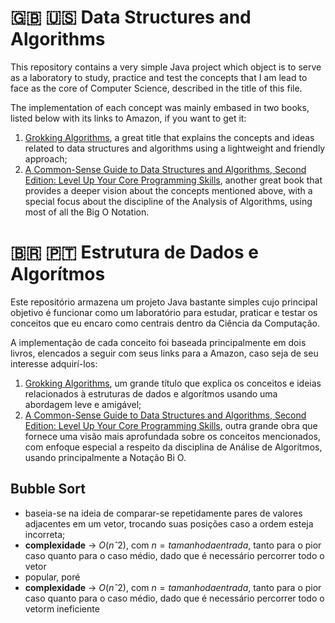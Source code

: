 # 🇬🇧 🇺🇸 Data Structures and Algorithms

This repository contains a very simple Java project which object is to serve as a laboratory to study, practice and test the concepts that I am lead to face as the core of Computer Science, described in the title of this file.

The implementation of each concept was  mainly embased in two books, listed below with its links to Amazon, if you want to get it:
1. [Grokking Algorithms](https://www.amazon.com.br/Grokking-Algorithms-illustrated-programmers-curious/dp/1617292230/ref=sr_1_1?crid=I2C3OE544DTY&keywords=grokking+algorithms&qid=1673216612&sprefix=grokk%2Caps%2C267&sr=8-1&ufe=app_do%3Aamzn1.fos.fcd6d665-32ba-4479-9f21-b774e276a678), a great title that explains the concepts and ideas related to data structures and algorithms using a lightweight and friendly approach; 
2. [A Common-Sense Guide to Data Structures and Algorithms, Second Edition: Level Up Your Core Programming Skills](https://www.amazon.com.br/Common-Sense-Guide-Data-Structures-Algorithms/dp/1680507222/ref=sr_1_1?keywords=a+common-sense+guide+to+data+structures+and+algorithms&qid=1673216777&sprefix=a+common%2Caps%2C330&sr=8-1&ufe=app_do%3Aamzn1.fos.6a09f7ec-d911-4889-ad70-de8dd83c8a74), another great book that provides a deeper vision about the concepts mentioned above, with a special focus about the discipline of the Analysis of Algorithms, using most of all the Big O Notation.

# 🇧🇷 🇵🇹 Estrutura de Dados e Algorítmos

Este repositório armazena um projeto Java bastante simples cujo principal objetivo é funcionar como um laboratório para estudar, praticar e testar os conceitos que eu encaro como centrais dentro da Ciência da Computação.

A implementação de cada conceito foi baseada principalmente em dois livros, elencados a seguir com seus links para a Amazon, caso seja de seu interesse adquirí-los:
1. [Grokking Algorithms](https://www.amazon.com.br/Grokking-Algorithms-illustrated-programmers-curious/dp/1617292230/ref=sr_1_1?crid=I2C3OE544DTY&keywords=grokking+algorithms&qid=1673216612&sprefix=grokk%2Caps%2C267&sr=8-1&ufe=app_do%3Aamzn1.fos.fcd6d665-32ba-4479-9f21-b774e276a678), um grande título que explica os conceitos e ideias relacionados à estruturas de dados e algorítmos usando uma abordagem leve e amigável; 
2. [A Common-Sense Guide to Data Structures and Algorithms, Second Edition: Level Up Your Core Programming Skills](https://www.amazon.com.br/Common-Sense-Guide-Data-Structures-Algorithms/dp/1680507222/ref=sr_1_1?keywords=a+common-sense+guide+to+data+structures+and+algorithms&qid=1673216777&sprefix=a+common%2Caps%2C330&sr=8-1&ufe=app_do%3Aamzn1.fos.6a09f7ec-d911-4889-ad70-de8dd83c8a74), outra grande obra que fornece uma visão mais aprofundada sobre os conceitos mencionados, com enfoque especial a respeito da disciplina de Análise de Algorítmos, usando principalmente a Notação Bi O.

## Bubble Sort

- baseia-se na ideia de comparar-se repetidamente pares de valores adjacentes em um vetor, trocando suas posições caso a ordem esteja incorreta;
- **complexidade** &rarr; $O(nˆ2)$, com $n = tamanho da entrada$, tanto para o pior caso quanto para o caso médio, dado que é necessário percorrer todo o vetor
- popular, poré
- **complexidade** &rarr; $O(nˆ2)$, com $n = tamanho da entrada$, tanto para o pior caso quanto para o caso médio, dado que é necessário percorrer todo o vetorm ineficiente
